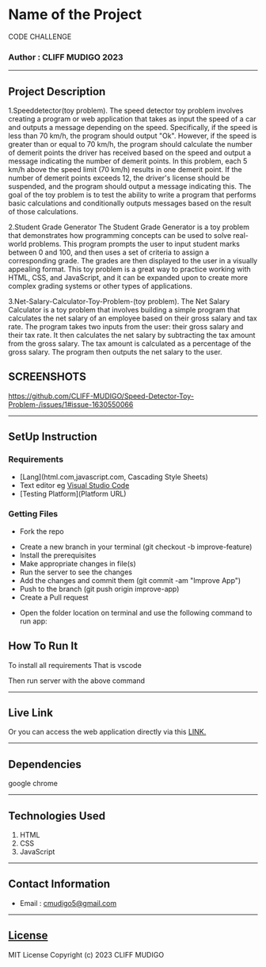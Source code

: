 # Name of the Project
CODE CHALLENGE

### Author : CLIFF MUDIGO 2023
****
## Project Description
1.Speeddetector(toy problem).
The speed detector toy problem involves creating a program or web application that takes as input the speed of a car and outputs a message depending on the speed. Specifically, if the speed is less than 70 km/h, the program should output "Ok". However, if the speed is greater than or equal to 70 km/h, the program should calculate the number of demerit points the driver has received based on the speed and output a message indicating the number of demerit points. In this problem, each 5 km/h above the speed limit (70 km/h) results in one demerit point. If the number of demerit points exceeds 12, the driver's license should be suspended, and the program should output a message indicating this. The goal of the toy problem is to test the ability to write a program that performs basic calculations and conditionally outputs messages based on the result of those calculations.

2.Student Grade Generator
The Student Grade Generator is a toy problem that demonstrates how programming concepts can be used to solve real-world problems. This program prompts the user to input student marks between 0 and 100, and then uses a set of criteria to assign a corresponding grade. The grades are then displayed to the user in a visually appealing format. This toy problem is a great way to practice working with HTML, CSS, and JavaScript, and it can be expanded upon to create more complex grading systems or other types of applications.

3.Net-Salary-Calculator-Toy-Problem-(toy problem).
The Net Salary Calculator is a toy problem that involves building a simple program that calculates the net salary of an employee based on their gross salary and tax rate. The program takes two inputs from the user: their gross salary and their tax rate. It then calculates the net salary by subtracting the tax amount from the gross salary. The tax amount is calculated as a percentage of the gross salary. The program then outputs the net salary to the user.
## SCREENSHOTS
https://github.com/CLIFF-MUDIGO/Speed-Detector-Toy-Problem-/issues/1#issue-1630550066


********
## SetUp Instruction
### Requirements
* [Lang](html.com,javascript.com, 
Cascading Style Sheets)
* Text editor eg [Visual Studio Code](https://code.visualstudio.com/download)
* [Testing Platform](Platform URL)


### Getting Files
* Fork the repo
- Create a new branch in your terminal (git checkout -b improve-feature)
- Install the prerequisites
- Make appropriate changes in file(s)
- Run the server to see the changes
- Add the changes and commit them (git commit -am "Improve App")
- Push to the branch (git push origin improve-app)
- Create a Pull request
* Open the folder location on terminal and use the following command to run app:

## How To Run It

To install all requirements That is vscode


Then run server with the above command
*****
## Live Link
Or you can access the web application directly via this [LINK.](https://beautiful-valkyrie-1fff2a.netlify.app/)
*****
## Dependencies
google
chrome
*****
## Technologies Used
1. HTML
2. CSS
3. JavaScript
*****
## Contact Information
* Email : cmudigo5@gmail.com
*****
## [License](LICENSE)
MIT License
Copyright (c) 2023 CLIFF MUDIGO